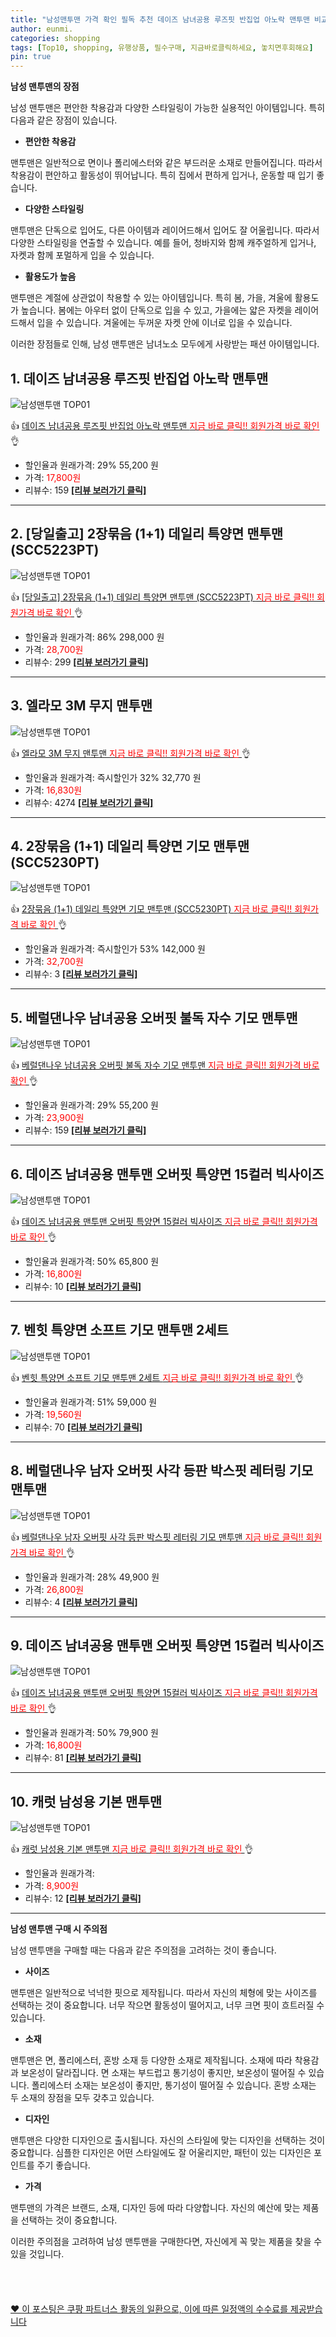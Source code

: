 ```yaml
---
title: "남성맨투맨 가격 확인 필독 추천 데이즈 남녀공용 루즈핏 반집업 아노락 맨투맨 비교 장점 구매가이드"
author: eunmi.
categories: shopping
tags: [Top10, shopping, 유행상품, 필수구매, 지금바로클릭하세요, 놓치면후회해요]
pin: true
---
```

**남성 맨투맨의 장점**

남성 맨투맨은 편안한 착용감과 다양한 스타일링이 가능한 실용적인 아이템입니다. 특히 다음과 같은 장점이 있습니다.

* **편안한 착용감**

맨투맨은 일반적으로 면이나 폴리에스터와 같은 부드러운 소재로 만들어집니다. 따라서 착용감이 편안하고 활동성이 뛰어납니다. 특히 집에서 편하게 입거나, 운동할 때 입기 좋습니다.

* **다양한 스타일링**

맨투맨은 단독으로 입어도, 다른 아이템과 레이어드해서 입어도 잘 어울립니다. 따라서 다양한 스타일링을 연출할 수 있습니다. 예를 들어, 청바지와 함께 캐주얼하게 입거나, 자켓과 함께 포멀하게 입을 수 있습니다.

* **활용도가 높음**

맨투맨은 계절에 상관없이 착용할 수 있는 아이템입니다. 특히 봄, 가을, 겨울에 활용도가 높습니다. 봄에는 아우터 없이 단독으로 입을 수 있고, 가을에는 얇은 자켓을 레이어드해서 입을 수 있습니다. 겨울에는 두꺼운 자켓 안에 이너로 입을 수 있습니다.

이러한 장점들로 인해, 남성 맨투맨은 남녀노소 모두에게 사랑받는 패션 아이템입니다.

   

## 1. 데이즈 남녀공용 루즈핏 반집업 아노락 맨투맨

![남성맨투맨 TOP01](https://thumbnail6.coupangcdn.com/thumbnails/remote/230x230ex/image/vendor_inventory/18a8/765645140f824b473f7e448e5c8319d7a6e050a7aa8c8b501f2fe204e763.jpg)


👍 [데이즈 남녀공용 루즈핏 반집업 아노락 맨투맨 <font color=red> 지금 바로 클릭!! 회원가격 바로 확인 </font> ](https://link.coupang.com/re/AFFSDP?lptag=AF3617701&subid=GithubCoopas&pageKey=7675708170&traceid=V0-153&itemId=20488418584&vendorItemId=87604866202) 👌 


- 할인율과 원래가격: 29%  55,200   원
- 가격: <span style='color:red'>17,800원</span>
- 리뷰수: 159  [**[리뷰 보러가기 클릭]**](https://link.coupang.com/re/AFFSDP?lptag=AF3617701&subid=GithubCoopas&pageKey=7675708170&traceid=V0-153&itemId=20488418584&vendorItemId=87604866202)

---


   

## 2. [당일출고] 2장묶음 (1+1) 데일리 특양면 맨투맨 (SCC5223PT)

![남성맨투맨 TOP01](https://thumbnail6.coupangcdn.com/thumbnails/remote/230x230ex/image/vendor_inventory/3ee0/503d6b99235962bd26f8d6a175dd72b74ec94bcac5a51dd6e2c9c3f6473f.jpg)


👍 [[당일출고] 2장묶음 (1+1) 데일리 특양면 맨투맨 (SCC5223PT) <font color=red> 지금 바로 클릭!! 회원가격 바로 확인 </font> ](https://link.coupang.com/re/AFFSDP?lptag=AF3617701&subid=GithubCoopas&pageKey=6047099050&traceid=V0-153&itemId=11072516303&vendorItemId=78351989653) 👌 


- 할인율과 원래가격: 86%  298,000   원
- 가격: <span style='color:red'>28,700원</span>
- 리뷰수: 299  [**[리뷰 보러가기 클릭]**](https://link.coupang.com/re/AFFSDP?lptag=AF3617701&subid=GithubCoopas&pageKey=6047099050&traceid=V0-153&itemId=11072516303&vendorItemId=78351989653)

---


   

## 3. 엘라모 3M 무지 맨투맨

![남성맨투맨 TOP01](https://thumbnail6.coupangcdn.com/thumbnails/remote/230x230ex/image/retail/images/2020/10/18/12/1/d8056958-987a-486d-a7d5-c30c8071da98.jpg)


👍 [엘라모 3M 무지 맨투맨 <font color=red> 지금 바로 클릭!! 회원가격 바로 확인 </font> ](https://link.coupang.com/re/AFFSDP?lptag=AF3617701&subid=GithubCoopas&pageKey=2138864984&traceid=V0-153&itemId=3913692059&vendorItemId=71898245512) 👌 


- 할인율과 원래가격: 즉시할인가 32%  32,770   원
- 가격: <span style='color:red'>16,830원</span>
- 리뷰수: 4274  [**[리뷰 보러가기 클릭]**](https://link.coupang.com/re/AFFSDP?lptag=AF3617701&subid=GithubCoopas&pageKey=2138864984&traceid=V0-153&itemId=3913692059&vendorItemId=71898245512)

---


   

## 4. 2장묶음 (1+1) 데일리 특양면 기모 맨투맨 (SCC5230PT)

![남성맨투맨 TOP01](https://thumbnail9.coupangcdn.com/thumbnails/remote/230x230ex/image/vendor_inventory/80ca/f894af5a8bacaaa84c71e499852b367d7018ef4f3348861fe33c5fdb2f1d.jpg)


👍 [2장묶음 (1+1) 데일리 특양면 기모 맨투맨 (SCC5230PT) <font color=red> 지금 바로 클릭!! 회원가격 바로 확인 </font> ](https://link.coupang.com/re/AFFSDP?lptag=AF3617701&subid=GithubCoopas&pageKey=6109740391&traceid=V0-153&itemId=11506982571&vendorItemId=78782158363) 👌 


- 할인율과 원래가격: 즉시할인가 53%  142,000   원
- 가격: <span style='color:red'>32,700원</span>
- 리뷰수: 3  [**[리뷰 보러가기 클릭]**](https://link.coupang.com/re/AFFSDP?lptag=AF3617701&subid=GithubCoopas&pageKey=6109740391&traceid=V0-153&itemId=11506982571&vendorItemId=78782158363)

---


   

## 5. 베럴댄나우 남녀공용 오버핏 불독 자수 기모 맨투맨

![남성맨투맨 TOP01](https://thumbnail6.coupangcdn.com/thumbnails/remote/230x230ex/image/vendor_inventory/30e5/13ba6af37848d8bcf7baeaee66778475d5089f55bfbfa79d2129df551abb.jpg)


👍 [베럴댄나우 남녀공용 오버핏 불독 자수 기모 맨투맨 <font color=red> 지금 바로 클릭!! 회원가격 바로 확인 </font> ](https://link.coupang.com/re/AFFSDP?lptag=AF3617701&subid=GithubCoopas&pageKey=6192123738&traceid=V0-153&itemId=12230369139&vendorItemId=79539486161) 👌 


- 할인율과 원래가격: 29%  55,200   원
- 가격: <span style='color:red'>23,900원</span>
- 리뷰수: 159  [**[리뷰 보러가기 클릭]**](https://link.coupang.com/re/AFFSDP?lptag=AF3617701&subid=GithubCoopas&pageKey=6192123738&traceid=V0-153&itemId=12230369139&vendorItemId=79539486161)

---


   

## 6. 데이즈 남녀공용 맨투맨 오버핏 특양면 15컬러 빅사이즈

![남성맨투맨 TOP01](https://thumbnail8.coupangcdn.com/thumbnails/remote/230x230ex/image/vendor_inventory/5ccb/29c8c5ee4830ab6e006bf852416d3ce37f3a20f7f97f6058dcf8bead84cf.jpg)


👍 [데이즈 남녀공용 맨투맨 오버핏 특양면 15컬러 빅사이즈 <font color=red> 지금 바로 클릭!! 회원가격 바로 확인 </font> ](https://link.coupang.com/re/AFFSDP?lptag=AF3617701&subid=GithubCoopas&pageKey=7613849007&traceid=V0-153&itemId=20171368347&vendorItemId=87263916105) 👌 


- 할인율과 원래가격: 50%  65,800   원
- 가격: <span style='color:red'>16,800원</span>
- 리뷰수: 10  [**[리뷰 보러가기 클릭]**](https://link.coupang.com/re/AFFSDP?lptag=AF3617701&subid=GithubCoopas&pageKey=7613849007&traceid=V0-153&itemId=20171368347&vendorItemId=87263916105)

---


   

## 7. 벤힛 특양면 소프트 기모 맨투맨 2세트

![남성맨투맨 TOP01](https://thumbnail7.coupangcdn.com/thumbnails/remote/230x230ex/image/retail/images/10651388966162904-3d955b9a-d612-4956-9b7f-274c036cf1c4.jpg)


👍 [벤힛 특양면 소프트 기모 맨투맨 2세트 <font color=red> 지금 바로 클릭!! 회원가격 바로 확인 </font> ](https://link.coupang.com/re/AFFSDP?lptag=AF3617701&subid=GithubCoopas&pageKey=6122556433&traceid=V0-153&itemId=11626712427&vendorItemId=78901331078) 👌 


- 할인율과 원래가격: 51%  59,000   원
- 가격: <span style='color:red'>19,560원</span>
- 리뷰수: 70  [**[리뷰 보러가기 클릭]**](https://link.coupang.com/re/AFFSDP?lptag=AF3617701&subid=GithubCoopas&pageKey=6122556433&traceid=V0-153&itemId=11626712427&vendorItemId=78901331078)

---


   

## 8. 베럴댄나우 남자 오버핏 사각 등판 박스핏 레터링 기모 맨투맨

![남성맨투맨 TOP01](https://thumbnail10.coupangcdn.com/thumbnails/remote/230x230ex/image/vendor_inventory/0e40/a8c8840842aeb8ac0c8ce8a7dfb08083ac377e7e2438e1b5f81ec5a0a03c.jpg)


👍 [베럴댄나우 남자 오버핏 사각 등판 박스핏 레터링 기모 맨투맨 <font color=red> 지금 바로 클릭!! 회원가격 바로 확인 </font> ](https://link.coupang.com/re/AFFSDP?lptag=AF3617701&subid=GithubCoopas&pageKey=6736476366&traceid=V0-153&itemId=15711863154&vendorItemId=82926080271) 👌 


- 할인율과 원래가격: 28%  49,900   원
- 가격: <span style='color:red'>26,800원</span>
- 리뷰수: 4  [**[리뷰 보러가기 클릭]**](https://link.coupang.com/re/AFFSDP?lptag=AF3617701&subid=GithubCoopas&pageKey=6736476366&traceid=V0-153&itemId=15711863154&vendorItemId=82926080271)

---


   

## 9. 데이즈 남녀공용 맨투맨 오버핏 특양면 15컬러 빅사이즈

![남성맨투맨 TOP01](https://thumbnail8.coupangcdn.com/thumbnails/remote/230x230ex/image/vendor_inventory/8fcc/5ad6e01e710eedd4ec7b7e0b8245be4e049d8b5f304b96ac25ef56fc44fd.jpg)


👍 [데이즈 남녀공용 맨투맨 오버핏 특양면 15컬러 빅사이즈 <font color=red> 지금 바로 클릭!! 회원가격 바로 확인 </font> ](https://link.coupang.com/re/AFFSDP?lptag=AF3617701&subid=GithubCoopas&pageKey=7613849007&traceid=V0-153&itemId=20171368353&vendorItemId=87263915963) 👌 


- 할인율과 원래가격: 50%  79,900   원
- 가격: <span style='color:red'>16,800원</span>
- 리뷰수: 81  [**[리뷰 보러가기 클릭]**](https://link.coupang.com/re/AFFSDP?lptag=AF3617701&subid=GithubCoopas&pageKey=7613849007&traceid=V0-153&itemId=20171368353&vendorItemId=87263915963)

---


   

## 10. 캐럿 남성용 기본 맨투맨

![남성맨투맨 TOP01](https://thumbnail6.coupangcdn.com/thumbnails/remote/230x230ex/image/retail/images/1827204809826178-374d8dd0-47fc-4440-8b1f-d51ed722a362.jpg)


👍 [캐럿 남성용 기본 맨투맨 <font color=red> 지금 바로 클릭!! 회원가격 바로 확인 </font> ](https://link.coupang.com/re/AFFSDP?lptag=AF3617701&subid=GithubCoopas&pageKey=7411098201&traceid=V0-153&itemId=19202360080&vendorItemId=86319675415) 👌 


- 할인율과 원래가격: 
- 가격: <span style='color:red'>8,900원</span>
- 리뷰수: 12  [**[리뷰 보러가기 클릭]**](https://link.coupang.com/re/AFFSDP?lptag=AF3617701&subid=GithubCoopas&pageKey=7411098201&traceid=V0-153&itemId=19202360080&vendorItemId=86319675415)

---
**남성 맨투맨 구매 시 주의점**

남성 맨투맨을 구매할 때는 다음과 같은 주의점을 고려하는 것이 좋습니다.

* **사이즈**

맨투맨은 일반적으로 넉넉한 핏으로 제작됩니다. 따라서 자신의 체형에 맞는 사이즈를 선택하는 것이 중요합니다. 너무 작으면 활동성이 떨어지고, 너무 크면 핏이 흐트러질 수 있습니다.

* **소재**

맨투맨은 면, 폴리에스터, 혼방 소재 등 다양한 소재로 제작됩니다. 소재에 따라 착용감과 보온성이 달라집니다. 면 소재는 부드럽고 통기성이 좋지만, 보온성이 떨어질 수 있습니다. 폴리에스터 소재는 보온성이 좋지만, 통기성이 떨어질 수 있습니다. 혼방 소재는 두 소재의 장점을 모두 갖추고 있습니다.

* **디자인**

맨투맨은 다양한 디자인으로 출시됩니다. 자신의 스타일에 맞는 디자인을 선택하는 것이 중요합니다. 심플한 디자인은 어떤 스타일에도 잘 어울리지만, 패턴이 있는 디자인은 포인트를 주기 좋습니다.

* **가격**

맨투맨의 가격은 브랜드, 소재, 디자인 등에 따라 다양합니다. 자신의 예산에 맞는 제품을 선택하는 것이 중요합니다.

이러한 주의점을 고려하여 남성 맨투맨을 구매한다면, 자신에게 꼭 맞는 제품을 찾을 수 있을 것입니다.<br><br><br><br><br> [ ❤  이 포스팅은 쿠팡 파트너스 활동의 일환으로, 이에 따른 일정액의 수수료를 제공받습니다](https://link.coupang.com/a/bcEFyh)